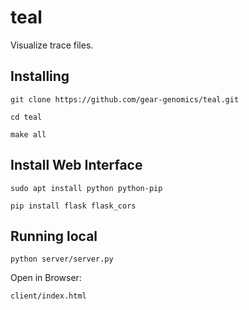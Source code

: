 # teal
Visualize trace files.

Installing
----------

`git clone https://github.com/gear-genomics/teal.git`

`cd teal`

`make all`

Install Web Interface
---------------------

`sudo apt install python python-pip`

`pip install flask flask_cors`

Running local
-------------

`python server/server.py`

Open in Browser:

`client/index.html`


